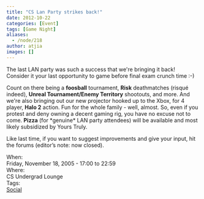 ```yaml
---
title: "CS Lan Party strikes back!"
date: 2012-10-22
categories: [Event]
tags: [Game Night]
aliases:
  - /node/218
author: atjia
images: []
---
```


<div class="field field-name-body field-type-text-with-summary field-label-hidden"><div class="field-items"><div class="field-item even"><p>The last LAN party was such a success that we&apos;re bringing it back!  Consider it your last opportunity to game before final exam crunch time :-)</p>
<p>Count on there being a <strong>foosball</strong> tournament, <strong>Risk</strong> deathmatches (risqu&#xE9; indeed), <strong>Unreal Tournament/Enemy Territory</strong> shootouts, and more.  And we&apos;re also bringing out our new projector hooked up to the Xbox, for 4 player, <strong>Halo 2</strong> action.  Fun for the whole family - well, almost.  So, even if you protest and deny owning a decent gaming rig, you have no excuse not to come.  <strong>Pizza</strong> (for *genuine* LAN party attendees) will be available and most likely subsidized by Yours Truly.</p>
<p>Like last time, if you want to suggest improvements and give your input, hit the forums (editor&#x2019;s note: now closed).</p>
</div></div></div><div class="field field-name-field-dates field-type-datetime field-label-above"><div class="field-label">When:&#xA0;</div><div class="field-items"><div class="field-item even"><span class="date-display-single">Friday, November 18, 2005 - <span class="date-display-range"><span class="date-display-start">17:00</span> to <span class="date-display-end">22:59</span></span></span></div></div></div><div class="field field-name-field-location field-type-text field-label-above"><div class="field-label">Where:&#xA0;</div><div class="field-items"><div class="field-item even">CS Undergrad Lounge</div></div></div>    <footer>
    <div class="field field-name-field-tags field-type-taxonomy-term-reference field-label-above"><div class="field-label">Tags:&#xA0;</div><div class="field-items"><div class="field-item even"><a href="/social">Social</a></div></div></div>      </footer>

